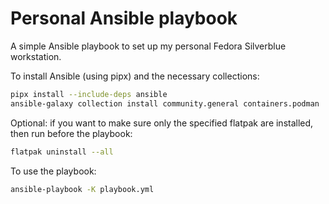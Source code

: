 # Personal Ansible playbook

A simple Ansible playbook to set up my personal Fedora Silverblue workstation.

To install Ansible (using pipx) and the necessary collections:

```sh
pipx install --include-deps ansible
ansible-galaxy collection install community.general containers.podman
```

Optional: if you want to make sure only the specified flatpak are installed, then run before the playbook:

```sh
flatpak uninstall --all
```

To use the playbook:

```sh
ansible-playbook -K playbook.yml
```
